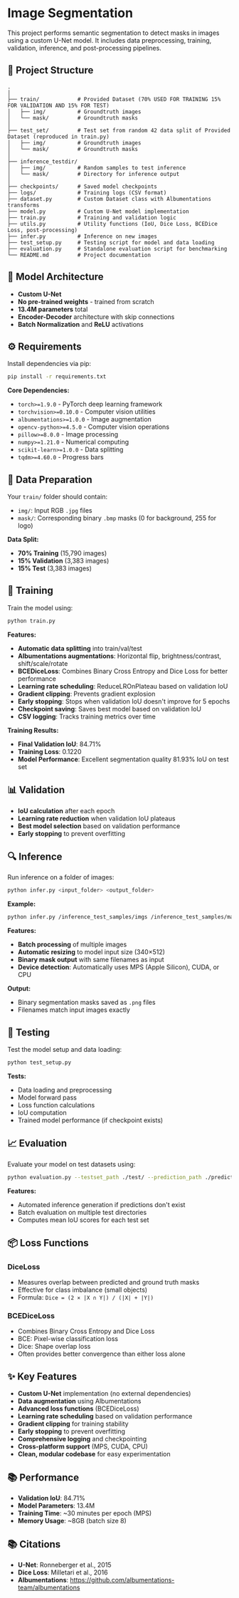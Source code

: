 # Image Segmentation

This project performs semantic segmentation to detect masks in images using a custom U-Net model. It includes data preprocessing, training, validation, inference, and post-processing pipelines.

## 📁 Project Structure

```
.
│
├── train/            # Provided Dataset (70% USED FOR TRAINING 15% FOR VALIDATION AND 15% FOR TEST)
│   ├── img/          # Groundtruth images
│   └── mask/         # Groundtruth masks
│
├── test_set/         # Test set from random 42 data split of Provided Dataset (reproduced in train.py)
│   ├── img/          # Groundtruth images
│   └── mask/         # Groundtruth masks
│
├── inference_testdir/
│   ├── img/          # Random samples to test inference
│   └── mask/         # Directory for inference output
│
├── checkpoints/      # Saved model checkpoints
├── logs/             # Training logs (CSV format)
├── dataset.py        # Custom Dataset class with Albumentations transforms
├── model.py          # Custom U-Net model implementation
├── train.py          # Training and validation logic
├── utils.py          # Utility functions (IoU, Dice Loss, BCEDice Loss, post-processing)
├── infer.py          # Inference on new images
├── test_setup.py     # Testing script for model and data loading
├── evaluation.py     # Standalone evaluation script for benchmarking
└── README.md         # Project documentation
```

## 🧠 Model Architecture

- **Custom U-Net** 
- **No pre-trained weights** - trained from scratch
- **13.4M parameters** total
- **Encoder-Decoder** architecture with skip connections
- **Batch Normalization** and **ReLU** activations

## ⚙️ Requirements

Install dependencies via pip:

```bash
pip install -r requirements.txt
```

**Core Dependencies:**
- `torch>=1.9.0` - PyTorch deep learning framework
- `torchvision>=0.10.0` - Computer vision utilities
- `albumentations>=1.0.0` - Image augmentation
- `opencv-python>=4.5.0` - Computer vision operations
- `pillow>=8.0.0` - Image processing
- `numpy>=1.21.0` - Numerical computing
- `scikit-learn>=1.0.0` - Data splitting
- `tqdm>=4.60.0` - Progress bars

## 🧪 Data Preparation

Your `train/` folder should contain:

- `img/`: Input RGB `.jpg` files
- `mask/`: Corresponding binary `.bmp` masks (0 for background, 255 for logo)

**Data Split:**
- **70% Training** (15,790 images)
- **15% Validation** (3,383 images)  
- **15% Test** (3,383 images)

## 🚀 Training

Train the model using:

```bash
python train.py
```

**Features:**
- **Automatic data splitting** into train/val/test
- **Albumentations augmentations**: Horizontal flip, brightness/contrast, shift/scale/rotate
- **BCEDiceLoss**: Combines Binary Cross Entropy and Dice Loss for better performance
- **Learning rate scheduling**: ReduceLROnPlateau based on validation IoU
- **Gradient clipping**: Prevents gradient explosion
- **Early stopping**: Stops when validation IoU doesn't improve for 5 epochs
- **Checkpoint saving**: Saves best model based on validation IoU
- **CSV logging**: Tracks training metrics over time

**Training Results:**
- **Final Validation IoU**: 84.71%
- **Training Loss**: 0.1220
- **Model Performance**: Excellent segmentation quality 81.93% IoU on test set

## 📊 Validation

- **IoU calculation** after each epoch
- **Learning rate reduction** when validation IoU plateaus
- **Best model selection** based on validation performance
- **Early stopping** to prevent overfitting

## 🔍 Inference

Run inference on a folder of images:

```bash
python infer.py <input_folder> <output_folder>
```

**Example:**
```bash
python infer.py /inference_test_samples/imgs /inference_test_samples/mask
```

**Features:**
- **Batch processing** of multiple images
- **Automatic resizing** to model input size (340×512)
- **Binary mask output** with same filenames as input
- **Device detection**: Automatically uses MPS (Apple Silicon), CUDA, or CPU

**Output:**
- Binary segmentation masks saved as `.png` files
- Filenames match input images exactly

## 🧪 Testing

Test the model setup and data loading:

```bash
python test_setup.py
```

**Tests:**
- Data loading and preprocessing
- Model forward pass
- Loss function calculations
- IoU computation
- Trained model performance (if checkpoint exists)

## 📈 Evaluation

Evaluate your model on test datasets using:

```bash
python evaluation.py --testset_path ./test/ --prediction_path ./predictions/
```

**Features:**
- Automated inference generation if predictions don't exist
- Batch evaluation on multiple test directories
- Computes mean IoU scores for each test set

## 📦 Loss Functions

### **DiceLoss**
- Measures overlap between predicted and ground truth masks
- Effective for class imbalance (small objects)
- Formula: `Dice = (2 × |X ∩ Y|) / (|X| + |Y|)`

### **BCEDiceLoss**
- Combines Binary Cross Entropy and Dice Loss
- BCE: Pixel-wise classification loss
- Dice: Shape overlap loss
- Often provides better convergence than either loss alone

## ✨ Key Features

- **Custom U-Net** implementation (no external dependencies)
- **Data augmentation** using Albumentations
- **Advanced loss functions** (BCEDiceLoss)
- **Learning rate scheduling** based on validation performance
- **Gradient clipping** for training stability
- **Early stopping** to prevent overfitting
- **Comprehensive logging** and checkpointing
- **Cross-platform support** (MPS, CUDA, CPU)
- **Clean, modular codebase** for easy experimentation

## 📚 Performance

- **Validation IoU**: 84.71%
- **Model Parameters**: 13.4M
- **Training Time**: ~30 minutes per epoch (MPS)
- **Memory Usage**: ~8GB (batch size 8)

## 📚 Citations

- **U-Net**: Ronneberger et al., 2015
- **Dice Loss**: Milletari et al., 2016
- **Albumentations**: https://github.com/albumentations-team/albumentations
